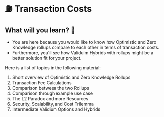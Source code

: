 # ⛽ Transaction Costs

## What will you learn? :thinking:

* You are here because you would like to know how Optimistic and Zero Knowledge rollups compare to each other in terms of transaction costs.
* Furthermore, you'll see how Validuim Hybrids with rollups might be a better solution fit for your project.

Here is a list of topics in the following material:

1. Short overview of Optimistic and Zero Knowledge Rollups
2. Transaction Fee Calculations
3. Comparison between the two Rollups
4. Comparison through example use case
5. The L2 Paradox and more Resources
6. Security, Scalability, and Cost Trilemma
7. Intermediate Validium Options and Hybrids

